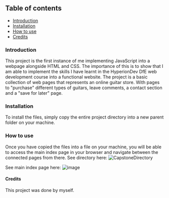 

## Table of contents
- [Introduction](#introduction)
- [Installation](#installation)
- [How to use](#howToUse)
- [Credits](#credits)

### Introduction <a name="introduction"/>
This project is the first instance of me implementing JavaScript into a webpage alongside HTML and CSS. The importance of this is to show that I am able to implement the skills I have learnt in the HyperionDev DfE web development course into a functional website. The project is a basic collection of web pages that represents an online guitar store. With pages to "purchase" different types of guitars, leave comments, a contact section and a "save for later" page. 

### Installation <a name="installation"/>
To install the files, simply copy the entire project directory into a new parent folder on your machine. 

### How to use <a name="howToUse">
Once you have copied the files into a file on your machine, you will be able to access the main index page in your browser and navigate between the connected pages from there.
See directory here:
![CapstoneDirectory](https://user-images.githubusercontent.com/123034061/213828028-4bfd01a6-a252-42ef-8aee-e25105784c75.jpg)

See main index page here:
![image](https://user-images.githubusercontent.com/123034061/221297905-f9b3e387-8c23-4ca2-81b0-7c0d997e6565.png)


#### Credits <a name="credits"/>
This project was done by myself.
